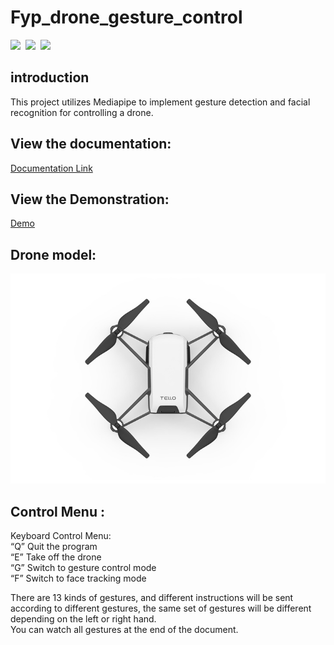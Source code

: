 # Fyp_drone_gesture_control
<img src="https://img.shields.io/badge/Python-%20-green">&nbsp;
<img src="https://img.shields.io/badge/MediaPipe-%20-green">&nbsp;
<img src="https://img.shields.io/badge/Gesture%20Detection-%20-green">

## introduction
This project utilizes Mediapipe to implement gesture detection and facial recognition for controlling a drone.

## View the documentation:
[Documentation Link](Report/21028468D_FinalReport.pdf)
## View the Demonstration:
[Demo](https://youtu.be/Fm7Iy0jdM8E)

## Drone model: 
<img src='Img/tello.jpg'> 

## Control Menu :
Keyboard Control Menu: <br/>
“Q”	Quit the program <br/>
“E”	Take off the drone <br/>
“G”	Switch to gesture control mode <br/>
“F”	Switch to face tracking mode <br/>

There are 13 kinds of gestures, and different instructions will be sent according to different gestures, the same set of gestures will be different depending on the left or right hand. <br/>
You can watch all gestures at the end of the document.
